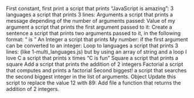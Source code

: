 First constant, first print a script that prints “JavaScript is amazing”:
3 languages a script that prints 3 lines:
Arguments a script that prints a message depending of the number of arguments passed:
Value of my argument a script that prints the first argument passed to it:
Create a sentence a script that prints two arguments passed to it, in the following format: “ is ”
An Integer a script that prints My number: if the first argument can be converted to an integer:
Loop to languages a script that prints 3 lines: (like 1-multi_languages.js) but by using an array of string and a loop
I love C a script that prints x times “C is fun”
Square a script that prints a square
Add a script that prints the addition of 2 integers
Factorial a script that computes and prints a factorial
Second biggest! a script that searches the second biggest integer in the list of arguments.
Object Update this script to replace the value 12 with 89:
Add file a function that returns the addition of 2 integers.
